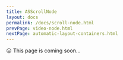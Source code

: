 ```yaml
---
title: ASScrollNode
layout: docs
permalink: /docs/scroll-node.html
prevPage: video-node.html
nextPage: automatic-layout-containers.html
---
```


<div>😑 This page is coming soon...</div>